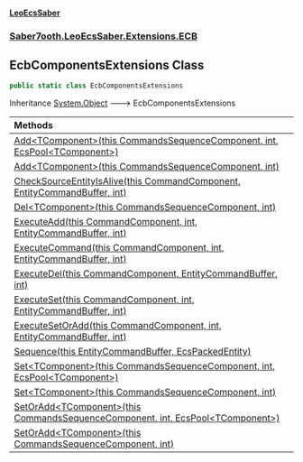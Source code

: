 #### [LeoEcsSaber](index.md 'index')
### [Saber7ooth.LeoEcsSaber.Extensions.ECB](Saber7ooth.LeoEcsSaber.Extensions.ECB.md 'Saber7ooth.LeoEcsSaber.Extensions.ECB')

## EcbComponentsExtensions Class

```csharp
public static class EcbComponentsExtensions
```

Inheritance [System.Object](https://docs.microsoft.com/en-us/dotnet/api/System.Object 'System.Object') &#129106; EcbComponentsExtensions

| Methods | |
| :--- | :--- |
| [Add&lt;TComponent&gt;(this CommandsSequenceComponent, int, EcsPool&lt;TComponent&gt;)](EcbComponentsExtensions.Add_TComponent_(thisCommandsSequenceComponent,int,EcsPool_TComponent_).md 'Saber7ooth.LeoEcsSaber.Extensions.ECB.EcbComponentsExtensions.Add<TComponent>(this Saber7ooth.LeoEcsSaber.Extensions.ECB.CommandsSequenceComponent, int, Saber7ooth.LeoEcsSaber.EcsPool<TComponent>)') | |
| [Add&lt;TComponent&gt;(this CommandsSequenceComponent, int)](EcbComponentsExtensions.Add_TComponent_(thisCommandsSequenceComponent,int).md 'Saber7ooth.LeoEcsSaber.Extensions.ECB.EcbComponentsExtensions.Add<TComponent>(this Saber7ooth.LeoEcsSaber.Extensions.ECB.CommandsSequenceComponent, int)') | |
| [CheckSourceEntityIsAlive(this CommandComponent, EntityCommandBuffer, int)](EcbComponentsExtensions.CheckSourceEntityIsAlive(thisCommandComponent,EntityCommandBuffer,int).md 'Saber7ooth.LeoEcsSaber.Extensions.ECB.EcbComponentsExtensions.CheckSourceEntityIsAlive(this Saber7ooth.LeoEcsSaber.Extensions.ECB.CommandComponent, Saber7ooth.LeoEcsSaber.Extensions.ECB.EntityCommandBuffer, int)') | |
| [Del&lt;TComponent&gt;(this CommandsSequenceComponent, int)](EcbComponentsExtensions.Del_TComponent_(thisCommandsSequenceComponent,int).md 'Saber7ooth.LeoEcsSaber.Extensions.ECB.EcbComponentsExtensions.Del<TComponent>(this Saber7ooth.LeoEcsSaber.Extensions.ECB.CommandsSequenceComponent, int)') | |
| [ExecuteAdd(this CommandComponent, int, EntityCommandBuffer, int)](EcbComponentsExtensions.ExecuteAdd(thisCommandComponent,int,EntityCommandBuffer,int).md 'Saber7ooth.LeoEcsSaber.Extensions.ECB.EcbComponentsExtensions.ExecuteAdd(this Saber7ooth.LeoEcsSaber.Extensions.ECB.CommandComponent, int, Saber7ooth.LeoEcsSaber.Extensions.ECB.EntityCommandBuffer, int)') | |
| [ExecuteCommand(this CommandComponent, int, EntityCommandBuffer, int)](EcbComponentsExtensions.ExecuteCommand(thisCommandComponent,int,EntityCommandBuffer,int).md 'Saber7ooth.LeoEcsSaber.Extensions.ECB.EcbComponentsExtensions.ExecuteCommand(this Saber7ooth.LeoEcsSaber.Extensions.ECB.CommandComponent, int, Saber7ooth.LeoEcsSaber.Extensions.ECB.EntityCommandBuffer, int)') | |
| [ExecuteDel(this CommandComponent, EntityCommandBuffer, int)](EcbComponentsExtensions.ExecuteDel(thisCommandComponent,EntityCommandBuffer,int).md 'Saber7ooth.LeoEcsSaber.Extensions.ECB.EcbComponentsExtensions.ExecuteDel(this Saber7ooth.LeoEcsSaber.Extensions.ECB.CommandComponent, Saber7ooth.LeoEcsSaber.Extensions.ECB.EntityCommandBuffer, int)') | |
| [ExecuteSet(this CommandComponent, int, EntityCommandBuffer, int)](EcbComponentsExtensions.ExecuteSet(thisCommandComponent,int,EntityCommandBuffer,int).md 'Saber7ooth.LeoEcsSaber.Extensions.ECB.EcbComponentsExtensions.ExecuteSet(this Saber7ooth.LeoEcsSaber.Extensions.ECB.CommandComponent, int, Saber7ooth.LeoEcsSaber.Extensions.ECB.EntityCommandBuffer, int)') | |
| [ExecuteSetOrAdd(this CommandComponent, int, EntityCommandBuffer, int)](EcbComponentsExtensions.ExecuteSetOrAdd(thisCommandComponent,int,EntityCommandBuffer,int).md 'Saber7ooth.LeoEcsSaber.Extensions.ECB.EcbComponentsExtensions.ExecuteSetOrAdd(this Saber7ooth.LeoEcsSaber.Extensions.ECB.CommandComponent, int, Saber7ooth.LeoEcsSaber.Extensions.ECB.EntityCommandBuffer, int)') | |
| [Sequence(this EntityCommandBuffer, EcsPackedEntity)](EcbComponentsExtensions.Sequence(thisEntityCommandBuffer,EcsPackedEntity).md 'Saber7ooth.LeoEcsSaber.Extensions.ECB.EcbComponentsExtensions.Sequence(this Saber7ooth.LeoEcsSaber.Extensions.ECB.EntityCommandBuffer, Saber7ooth.LeoEcsSaber.EcsPackedEntity)') | |
| [Set&lt;TComponent&gt;(this CommandsSequenceComponent, int, EcsPool&lt;TComponent&gt;)](EcbComponentsExtensions.Set_TComponent_(thisCommandsSequenceComponent,int,EcsPool_TComponent_).md 'Saber7ooth.LeoEcsSaber.Extensions.ECB.EcbComponentsExtensions.Set<TComponent>(this Saber7ooth.LeoEcsSaber.Extensions.ECB.CommandsSequenceComponent, int, Saber7ooth.LeoEcsSaber.EcsPool<TComponent>)') | |
| [Set&lt;TComponent&gt;(this CommandsSequenceComponent, int)](EcbComponentsExtensions.Set_TComponent_(thisCommandsSequenceComponent,int).md 'Saber7ooth.LeoEcsSaber.Extensions.ECB.EcbComponentsExtensions.Set<TComponent>(this Saber7ooth.LeoEcsSaber.Extensions.ECB.CommandsSequenceComponent, int)') | |
| [SetOrAdd&lt;TComponent&gt;(this CommandsSequenceComponent, int, EcsPool&lt;TComponent&gt;)](EcbComponentsExtensions.SetOrAdd_TComponent_(thisCommandsSequenceComponent,int,EcsPool_TComponent_).md 'Saber7ooth.LeoEcsSaber.Extensions.ECB.EcbComponentsExtensions.SetOrAdd<TComponent>(this Saber7ooth.LeoEcsSaber.Extensions.ECB.CommandsSequenceComponent, int, Saber7ooth.LeoEcsSaber.EcsPool<TComponent>)') | |
| [SetOrAdd&lt;TComponent&gt;(this CommandsSequenceComponent, int)](EcbComponentsExtensions.SetOrAdd_TComponent_(thisCommandsSequenceComponent,int).md 'Saber7ooth.LeoEcsSaber.Extensions.ECB.EcbComponentsExtensions.SetOrAdd<TComponent>(this Saber7ooth.LeoEcsSaber.Extensions.ECB.CommandsSequenceComponent, int)') | |
